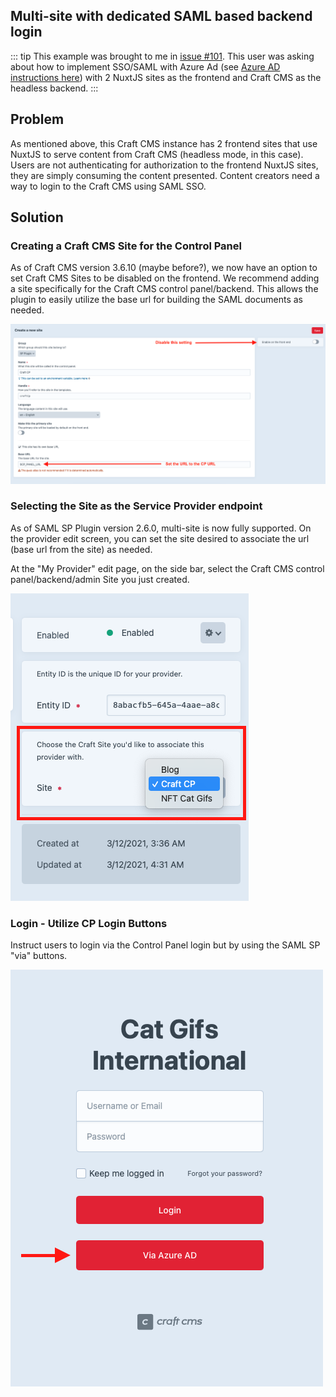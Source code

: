 ## Multi-site with dedicated SAML based backend login 

::: tip 
This example was brought to me in [issue #101](https://github.com/flipboxfactory/saml-sp/issues/101). 
This user was asking about how to implement SSO/SAML with Azure Ad 
(see [Azure AD instructions here](../idps/azure-ad.md)) with 2 NuxtJS sites as the frontend and Craft CMS 
as the headless backend.
:::

## Problem
As mentioned above, this Craft CMS instance has 2 frontend sites that use NuxtJS to serve content from 
Craft CMS (headless mode, in this case). Users are not authenticating for authorization to the frontend NuxtJS sites, 
they are simply consuming the content presented. Content creators need a way to login to the Craft CMS using SAML SSO. 

## Solution
### Creating a Craft CMS Site for the Control Panel

As of Craft CMS version 3.6.10 (maybe before?), we now have an option to set Craft CMS Sites to be disabled on the frontend.
We recommend adding a site specifically for the Craft CMS control panel/backend. This allows the plugin to easily utilize
the base url for building the SAML documents as needed.

![Create a Site for the Control Panel](../assets/set-cp-site.png)

### Selecting the Site as the Service Provider endpoint

As of SAML SP Plugin version 2.6.0, multi-site is now fully supported. On the provider edit screen, you can
set the site desired to associate the url (base url from the site) as needed.

At the "My Provider" edit page, on the side bar, select the Craft CMS control panel/backend/admin Site you
just created.

![Selecting a site in the Craft CMS Backend](../assets/multi-site-selector.png)

### Login - Utilize CP Login Buttons

Instruct users to login via the Control Panel login but by using the SAML SP "via" buttons.

![Login to the Control Panel](../assets/cp-login-screen.png)